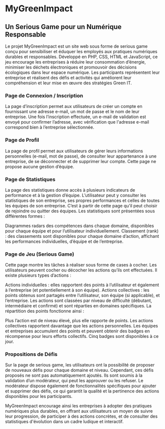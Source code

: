 # MyGreenImpact 
## Un Serious Game pour un Numérique Responsable

Le projet MyGreenImpact est un site web sous forme de serious game conçu pour sensibiliser et éduquer les employés aux pratiques numériques durables et responsables. Développé en PHP, CSS, HTML et JavaScript, ce jeu encourage les entreprises à réduire leur consommation d’énergie, minimiser les déchets électroniques et promouvoir des décisions écologiques dans leur espace numérique. Les participants représentent leur entreprise et réalisent des défis et activités qui améliorent leur compréhension et leur mise en œuvre des stratégies Green IT.

### Page de Connexion / Inscription
La page d’inscription permet aux utilisateurs de créer un compte en fournissant une adresse e-mail, un mot de passe et le nom de leur entreprise. Une fois l’inscription effectuée, un e-mail de validation est envoyé pour confirmer l’adresse, avec vérification que l'adresse e-mail correspond bien à l’entreprise sélectionnée.

### Page de Profil
La page de profil permet aux utilisateurs de gérer leurs informations personnelles (e-mail, mot de passe), de consulter leur appartenance à une entreprise, de se déconnecter et de supprimer leur compte. Cette page ne propose aucune gestion d’équipe.

### Page de Statistiques
La page des statistiques donne accès à plusieurs indicateurs de performance et à la gestion d’équipe. L’utilisateur peut y consulter les statistiques de son entreprise, ses propres performances et celles de toutes les équipes de son entreprise. C’est à partir de cette page qu’il peut choisir de rejoindre ou quitter des équipes. Les statistiques sont présentées sous différentes formes :

Diagrammes radars des compétences dans chaque domaine, disponibles pour chaque équipe et pour l’utilisateur individuellement.
Classement (rank) : des classements sont disponibles pour chaque domaine d’action, affichant les performances individuelles, d’équipe et de l’entreprise.

### Page de Jeu (Serious Game)
Cette page montre les tâches à réaliser sous forme de cases à cocher. Les utilisateurs peuvent cocher ou décocher les actions qu’ils ont effectuées. Il existe plusieurs types d’actions :

Actions individuelles : elles rapportent des points à l’utilisateur et également à l’entreprise (et potentiellement à son équipe).
Actions collectives : les points obtenus sont partagés entre l’utilisateur, son équipe (si applicable), et l’entreprise.
Les actions sont classées par niveau de difficulté (débutant, intermédiaire et confirmé) et sont réparties en domaines spécifiques. La répartition des points fonctionne ainsi :

Plus l’action est de niveau élevé, plus elle rapporte de points.
Les actions collectives rapportent davantage que les actions personnelles.
Les équipes et entreprises accumulent des points et peuvent obtenir des badges en récompense pour leurs efforts collectifs. Cinq badges sont disponibles à ce jour.

### Propositions de Défis
Sur la page de serious game, les utilisateurs ont la possibilité de proposer de nouveaux défis pour chaque domaine et niveau. Cependant, ces défis proposés ne sont pas automatiquement ajoutés. Ils sont soumis à la validation d’un modérateur, qui peut les approuver ou les refuser. Le modérateur dispose également de fonctionnalités spécifiques pour ajouter et supprimer des défis, ce qui garantit la qualité et la pertinence des actions disponibles pour les participants.


MyGreenImpact encourage ainsi les entreprises à adopter des pratiques numériques plus durables, en offrant aux utilisateurs un moyen de suivre leur progression, de participer à des actions concrètes, et de consulter des statistiques d'évolution dans un cadre ludique et interactif.
